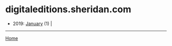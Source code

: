# digitaleditions.sheridan.com

  * 2019: 
      [January](./digitaleditions-sheridan-com-2019-01.md) (1) | 

----

[Home](../)

